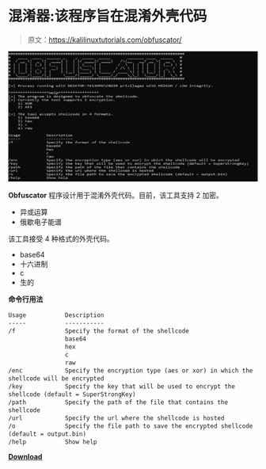# 混淆器:该程序旨在混淆外壳代码

> 原文：<https://kalilinuxtutorials.com/obfuscator/>

[![Obfuscator : The Program Is Designed To Obfuscate The Shellcode](img//bf42a9cc11f6decba174187585fb1138.png "Obfuscator : The Program Is Designed To Obfuscate The Shellcode")](https://1.bp.blogspot.com/-6Gnri1efNEA/X8_mAoVlJzI/AAAAAAAAIF4/Im1iThtCdckxk0MkV0NODMaseItLoBF2ACLcBGAsYHQ/s728/obfuscator%25281%2529.png)

**Obfuscator** 程序设计用于混淆外壳代码。目前，该工具支持 2 加密。

*   异或运算
*   俄歇电子能谱

该工具接受 4 种格式的外壳代码。

*   base64
*   十六进制
*   c
*   生的

**命令行用法**

```
Usage           Description
-----           -----------
/f              Specify the format of the shellcode
                base64
                hex
                c
                raw
/enc            Specify the encryption type (aes or xor) in which the shellcode will be encrypted
/key            Specify the key that will be used to encrypt the shellcode (default = SuperStrongKey)
/path           Specify the path of the file that contains the shellcode
/url            Specify the url where the shellcode is hosted
/o              Specify the file path to save the encrypted shellcode (default = output.bin)
/help           Show help
```

[**Download**](https://github.com/3xpl01tc0d3r/Obfuscator)